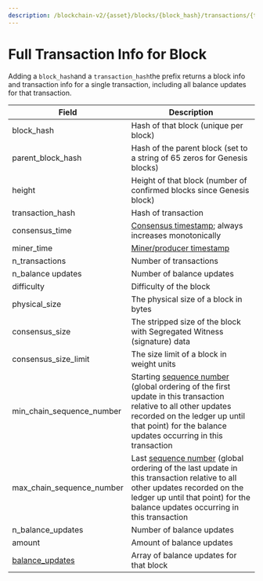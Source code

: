```yaml
---
description: /blockchain-v2/{asset}/blocks/{block_hash}/transactions/{transaction_hash}
---
```


# Full Transaction Info for Block

Adding a `block_hash`and a `transaction_hash`the prefix returns a block info and transaction info for a single transaction, including all balance updates for that transaction.

| Field                                        | Description                                                                                                                                                                                                                                                                                                                                         |
| -------------------------------------------- | --------------------------------------------------------------------------------------------------------------------------------------------------------------------------------------------------------------------------------------------------------------------------------------------------------------------------------------------------- |
| block\_hash                                  | Hash of that block (unique per block)                                                                                                                                                                                                                                                                                                               |
| parent\_block\_hash                          | Hash of the parent block (set to a string of 65 zeros for Genesis blocks)                                                                                                                                                                                                                                                                           |
| height                                       | Height of that block (number of confirmed blocks since Genesis block)                                                                                                                                                                                                                                                                               |
| transaction\_hash                            | Hash of transaction                                                                                                                                                                                                                                                                                                                                 |
| consensus\_time                              | [Consensus timestamp](../../../on-chain-data/atlas-overview.md#consensus-timestamp); always increases monotonically                                                                                                                                                                                                                                 |
| miner\_time                                  | [Miner/producer timestamp](../../../on-chain-data/atlas-overview.md#miner-timestamps)                                                                                                                                                                                                                                                               |
| n\_transactions                              | Number of transactions                                                                                                                                                                                                                                                                                                                              |
| n\_balance updates                           | Number of balance updates                                                                                                                                                                                                                                                                                                                           |
| difficulty                                   | Difficulty of the block                                                                                                                                                                                                                                                                                                                             |
| physical\_size                               | The physical size of a block in bytes                                                                                                                                                                                                                                                                                                               |
| consensus\_size                              | The stripped size of the block with Segregated Witness (signature) data                                                                                                                                                                                                                                                                             |
| consensus\_size\_limit                       | The size limit of a block in weight units                                                                                                                                                                                                                                                                                                           |
| min\_chain\_sequence\_number                 | Starting [sequence number](https://app.gitbook.com/@knowledge-coinmetrics/s/test-documents/\~/drafts/-MVObHsqKxAoYlUFDMjZ/atlas-overview#chain-sequencing) (global ordering of the first update in this transaction relative to all other updates recorded on the ledger up until that point) for the balance updates occurring in this transaction |
| max\_chain\_sequence\_number                 | Last [sequence number](https://app.gitbook.com/@knowledge-coinmetrics/s/test-documents/\~/drafts/-MVObHsqKxAoYlUFDMjZ/atlas-overview#chain-sequencing) (global ordering of the last update in this transaction relative to all other updates recorded on the ledger up until that point) for the balance updates occurring in this transaction      |
| n\_balance\_updates                          | Number of balance updates                                                                                                                                                                                                                                                                                                                           |
| amount                                       | Amount of balance updates                                                                                                                                                                                                                                                                                                                           |
| [balance\_updates](../../balance-updates.md) | Array of balance updates for that block                                                                                                                                                                                                                                                                                                             |
